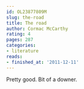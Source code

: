 ```yaml
---
id: OL23877809M
slug: the-road
title: The road
author: Cormac McCarthy
rating: 4
pages: 287
categories:
- literature
reads:
- finished_at: '2011-12-11'
---
```

Pretty good. Bit of a downer.
